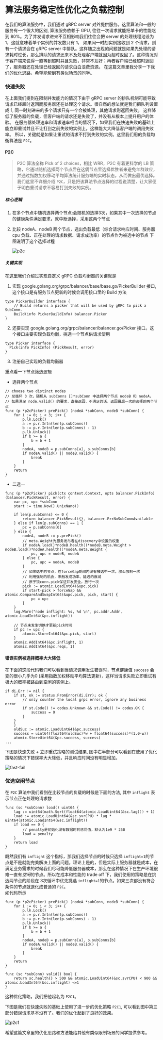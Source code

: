 # 算法服务稳定性优化之负载控制

在我们的算法服务中，我们通过 gRPC server 对外提供服务。这里算法和一般的服务有一个很大的区别, 算法服务依赖于 GPU, 往往一次请求就能把单卡的性能吃到 80%。为了并发请求进来不互相影响我们往往会把 server 的处理线程池设为 1，这就意味着单个实例的并发数只有 1， 如果同一时刻实例接收到 2 个请求，则有一个请求会在 gRPC server 中排队。这样随之出现的问题就是如果先处理的请求耗时过长，那么排队的请求还来不及处理客户端就因为超时返回了。这种情况对于客户端来说得一直等到超时并且失败，非常不友好；再者客户端已经超时返回了，服务器还在处理已经返回的请求白白浪费资源。
在这篇文章里我分享一下我们的优化思路，希望能帮到有类似场景的同学。

### 快速失败
在上面我们提到在限制并发能力的情况下由于 gRPC server 的排队机制可能导致请求已经超时返回而服务器还在处理这个请求。很自然的想法就是我们把队列设置成 1, 同一时刻进来的多个请求只有一个会被处理，其他请求则返回失败。 
这样降低了服务器的负载，但客户端的请求还是失败了，并没有从根本上提升用户的体验。
在服务器处理速率和请求速率相当的情况下，如果我们在快速失败的基础上能立即重试并且不让打到之前失败的实例上，这样能大大降低客户端的调用失败率。
所以，关键就是如果让重试的请求不打到失败的实例。这里我们用的负载均衡算法是 `P2C`。

#### P2C
> P2C 算法全称 Pick of 2 choices，相比 WRR，P2C 有着更科学的 LB 策略，它通过随机选择两个节点后在这俩节点里选择优胜者来避免羊群效应，并通过指数加权移动平均算法统计服务端的实时状态，从而做出最优选择。
我们这里不详细介绍 `P2C`，只是把该算法节点选择的过程说清楚，让大家便于明白重试请求不容易打到失败的实例。

##### 核心逻辑  
1. 在多个节点中随机选择两个节点:会随机的选择3次，如果其中一次选择的节点的健康条件满足要求，就中断选择，采用这两个节点  
2. 比较 nodeA、nodeB 两个节点，选出负载最低（综合请求响应时间、服务器 cpu 负载、正在处理的请求数据、请求成功率）的节点作为被选中的节点 
下图说明了这个选择过程  

    ![p2c](https://pics.lxkaka.wang/p2c.png)

##### 关键实现
在[这里](https://www.lxkaka.wang/gprc-balancer/)我们介绍过实现自定义 gRPC 负载均衡器的关键就是   
1. 实现 google.golang.org/grpc/balancer/base/base.go/PickerBuilder 接口, 这个接口是有服务节点更新的时候会调用接口里的 Build 方法
```golang
type PickerBuilder interface {
    // Build returns a picker that will be used by gRPC to pick a SubConn.
    Build(info PickerBuildInfo) balancer.Picker
}
``` 

2. 还要实现 google.golang.org/grpc/balancer/balancer.go/Picker 接口。这个接口主要实现负载均衡，挑选一个节点供请求使用
```golang
type Picker interface {
  Pick(info PickInfo) (PickResult, error)
}
```
3. 注册自己实现的负载均衡器  


重点看一下节点筛选逻辑     

* 选择两个节点    
```golang
// choose two distinct nodes
// 总循环 3 次，随机从 subConns []*subConn 中选择两个节点 nodeB 和 nodeA，
// 如果满足 node.valid() 的要求，直接返回，不满足的话，返回最后一次的选择的两个节点
func (p *p2cPicker) prePick() (nodeA *subConn, nodeB *subConn) {
	for i := 0; i < 3; i++ {
		p.lk.Lock()
		a := p.r.Intn(len(p.subConns))
		b := p.r.Intn(len(p.subConns) - 1)
		p.lk.Unlock()
		if b >= a {
			b = b + 1
		}
		nodeA, nodeB = p.subConns[a], p.subConns[b]
		if nodeA.valid() || nodeB.valid() {
			break
		}
	}
	return
}
```

* 二选一  
```golang
func (p *p2cPicker) pick(ctx context.Context, opts balancer.PickInfo) (balancer.PickResult, error) {
	var pc, upc *subConn
	start := time.Now().UnixNano()

	if len(p.subConns) <= 0 {
		return balancer.PickResult{}, balancer.ErrNoSubConnAvailable
	} else if len(p.subConns) == 1 {
		pc = p.subConns[0]
	} else {
		nodeA, nodeB := p.prePick()
		// meta.Weight为服务发布者在disocvery中设置的权重
		if nodeA.load()*nodeB.health()*nodeB.meta.Weight > nodeB.load()*nodeA.health()*nodeA.meta.Weight {
			pc, upc = nodeB, nodeA
		} else {
			pc, upc = nodeA, nodeB
		}
		// 如果选中的节点，在forceGap期间内没有被选中一次，那么强制一次
		// 利用强制的机会，来触发成功率、延迟的衰减
		// 原子锁conn.pick保证并发安全，放行一次
		pick := atomic.LoadInt64(&upc.pick)
		if start-pick > forceGap && atomic.CompareAndSwapInt64(&upc.pick, pick, start) {
			pc = upc
		}
	}
	log.Warn("node inflight: %s, %d \n", pc.addr.Addr, atomic.LoadInt64(&pc.inflight))

	// 节点未发生切换才更新pick时间
	if pc != upc {
		atomic.StoreInt64(&pc.pick, start)
	}
	atomic.AddInt64(&pc.inflight, 1)
	atomic.AddInt64(&pc.reqs, 1)
```

#### 错误实例被选择概率大大降低  
在下面的这段代码我们可以看到当请求调用发生错误时，节点健康值 `success` 会变的很小几乎为0 (采用指数加权移动平均算法更新)，这样当请求失败立即重试有极大的概率被路由到空闲的实例上。  
```golang
if di.Err != nil {
	if st, ok := status.FromError(di.Err); ok {
		// only counter the local grpc error, ignore any business error
		if st.Code() != codes.Unknown && st.Code() != codes.OK {
			success = 0
		}
	}
	}
	oldSuc := atomic.LoadUint64(&pc.success)
	success = uint64(float64(oldSuc)*w + float64(success)*(1.0-w))
	atomic.StoreUint64(&pc.success, success)
...
```
下图是快速失败 + 立即重试策略的测试结果, 图中右半部分可以看到在使用了优化策略的情况下错误率大大降低，并且响应时间没有明显增加。  

![fast-fail](https://pics.lxkaka.wang/fast-fail.png)

### 优选空闲节点
在 `P2C` 算法中我们看到在比较节点的负载的时候是下面的方法, 其中 `inflight` 表示节点正在处理的请求数   
```golang
func (sc *subConn) load() uint64 {
	lag := uint64(math.Sqrt(float64(atomic.LoadUint64(&sc.lag))) + 1)
	load := atomic.LoadUint64(&sc.svrCPU) * lag * uint64(atomic.LoadInt64(&sc.inflight))
	if load == 0 {
		// penalty是初始化没有数据时的惩罚值，默认为1e9 * 250
		load = penalty
	}
	return load
}
```
既然我们有 `inflight` 这个指标，那我们选择节点的时候只选择 `inflight=1`的节点是不是就能完美解决上面的问题。理论上是的，但是实际上服务器就是成本，在满足业务需求的时候我们尽可能降低服务器成本，那么在这种情况下在生产环境很难一直有*空闲*的节点。所以在成本和性能的 trade off 下，我们使用的策略是在挑选两节点的阶段在 3次循环中优先挑选 `inflight=1`的节点。如果三次都没有符合条件的节点就退化成普通的 `P2C`。    
如代码所示      

```golang
func (p *p2cPicker) prePick() (nodeA *subConn, nodeB *subConn) {
	for i := 0; i < 3; i++ {
		p.lk.Lock()
		a := p.r.Intn(len(p.subConns))
		b := p.r.Intn(len(p.subConns) - 1)
		p.lk.Unlock()
		if b >= a {
			b = b + 1
		}
		nodeA, nodeB = p.subConns[a], p.subConns[b]
		if nodeA.valid() || nodeB.valid() {
			break
		}
	}
	return
}

func (sc *subConn) valid() bool {
	return sc.health() > 500 && atomic.LoadUint64(&sc.svrCPU) < 900 && atomic.LoadInt64(&sc.inflight) <=1
}
```
这种优化策略，我们把他起名为 `P2C1`。  

下图是我们在快速失败的基础上使用了进一步的优化策略 `P2C1`, 可以看到图中第三部分错误请求基本没有了。我们的优化起到了良好的效果。  

![p2c1](https://pics.lxkaka.wang/p2c1.png)

希望这篇文章里的优化思路和方法能给其他有类似限制场景的同学提供参考。 
